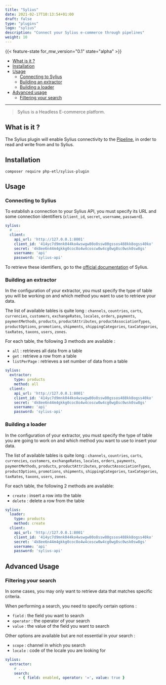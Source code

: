 ```yaml
---
title: "Sylius"
date: 2021-02-17T10:13:54+01:00
draft: false
type: "plugins"
logo: "sylius"
description: "Connect your Sylius e-commerce through pipelines"
weight: 10
---
```


{{< feature-state for_mw_version="0.1" state="alpha" >}}

- [What is it ?](#what-is-it-)
- [Installation](#installation)
- [Usage](#usage)
    - [Connecting to Sylius](#connecting-to-sylius)
    - [Building an extractor](#building-an-extractor)
    - [Building a loader](#building-a-loader)
- [Advanced usage](#advanced-usage)
    - [Filtering your search](#filtering-your-search)

---

> Sylius is a Headless E-commerce platform.

## What is it ?

The Sylius plugin will enable Sylius connectivity to the [Pipeline](../../core-concept/pipeline), in order to read and write from and to Sylius.

## Installation

```shell
composer require php-etl/sylius-plugin
```

## Usage

### Connecting to Sylius

To establish a connection to your Sylius API, you must specify its URL and some connection identifiers
(`client_id`, `secret`, `username`, `password`).

```yaml
sylius:
  # ...
  client:
    api_url: 'http://127.0.0.1:8001'
    client_id: '414yc7d9mnk044ko4wswgw80o8ssw80gssos488kk8ogss40ko'
    secret: '4k8ee6n44m4gkkg0coc8o4w4coscw0w4cg0wg8sc0wsk0sw8gs'
    username: 'api'
    password: 'sylius-api'
```

To retrieve these identifiers, go to the [official documentation](https://docs.sylius.com/en/1.7/api/index.html) of
Sylius.

### Building an extractor

In the configuration of your extractor, you must specify the type of table you will be working on
and which method you want to use to retrieve your data.

The list of available tables is quite long : `channels`, `countries`, `carts`, `currencies`, `customers`, `exchangeRates`,
`locales`, `orders`, `payments`, `paymentMethods`, `products`, `productAttributes`, `productAssociationTypes`, `productOptions`,
`promotions`, `shipments`, `shippingCategories`, `taxCategories`, `taxRates`, `taxons`, `users`, `zones`.

For each table, the following 3 methods are available :
- `all` : retrieves all data from a table
- `get` : retrieve a row from a table
- `listPerPage` : retrieves a set number of data from a table

```yaml
sylius:
  extractor:
    type: products
    method: all
  client:
    api_url: 'http://127.0.0.1:8001'
    client_id: '414yc7d9mnk044ko4wswgw80o8ssw80gssos488kk8ogss40ko'
    secret: '4k8ee6n44m4gkkg0coc8o4w4coscw0w4cg0wg8sc0wsk0sw8gs'
    username: 'api'
    password: 'sylius-api'
```

### Building a loader

In the configuration of your extractor, you must specify the type of table you are going to work on
and which method you want to use to insert your data.

The list of available tables is quite long : `channels`, `countries`, `carts`, `currencies`, `customers`, `exchangeRates`,
`locales`, `orders`, `payments`, `paymentMethods`, `products`, `productAttributes`, `productAssociationTypes`, `productOptions`,
`promotions`, `shipments`, `shippingCategories`, `taxCategories`, `taxRates`, `taxons`, `users`, `zones`.

For each table, the following 2 methods are available:

- `create` : insert a row into the table
- `delete` : delete a row from the table

```yaml
sylius:
  loader:
    type: products
    method: create
  client:
    api_url: 'http://127.0.0.1:8001'
    client_id: '414yc7d9mnk044ko4wswgw80o8ssw80gssos488kk8ogss40ko'
    secret: '4k8ee6n44m4gkkg0coc8o4w4coscw0w4cg0wg8sc0wsk0sw8gs'
    username: 'api'
    password: 'sylius-api'
```

## Advanced Usage

### Filtering your search

In some cases, you may only want to retrieve data that matches specific criteria.

When performing a search, you need to specify certain options :

- `field` : the field you want to search
- `operator` : the operator of your search
- `value` : the value of the field you want to search

Other options are available but are not essential in your search :

- `scope` : channel in which you search
- `locale` : code of the locale you are looking for

```yaml
sylius:
  extractor:
    # ...
    search:
      - { field: enabled, operator: '=', value: true }
```
